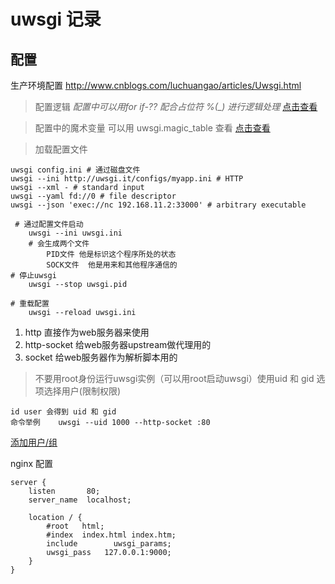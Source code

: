 # uwsgi 记录
## 配置
生产环境配置
http://www.cnblogs.com/luchuangao/articles/Uwsgi.html

> 配置逻辑
*配置中可以用for if-?? 配合占位符 %(_) 进行逻辑处理*
[点击查看](https://uwsgi-docs.readthedocs.io/en/latest/ConfigLogic.html)

> 配置中的魔术变量 可以用 uwsgi.magic_table 查看
[点击查看](https://uwsgi-docs.readthedocs.io/en/latest/Configuration.html#magic-variables)

> 加载配置文件
	
	uwsgi config.ini # 通过磁盘文件
	uwsgi --ini http://uwsgi.it/configs/myapp.ini # HTTP
	uwsgi --xml - # standard input
	uwsgi --yaml fd://0 # file descriptor
	uwsgi --json 'exec://nc 192.168.11.2:33000' # arbitrary executable
    
     # 通过配置文件启动
        uwsgi --ini uwsgi.ini
        # 会生成两个文件
            PID文件 他是标识这个程序所处的状态
            SOCK文件  他是用来和其他程序通信的
    # 停止uwsgi
        uwsgi --stop uwsgi.pid

    # 重载配置
        uwsgi --reload uwsgi.ini

1. http 直接作为web服务器来使用
2. http-socket 给web服务器upstream做代理用的
3. socket 给web服务器作为解析脚本用的

> 不要用root身份运行uwsgi实例（可以用root启动uwsgi）使用uid 和 gid 选项选择用户(限制权限) 

	id user 会得到 uid 和 gid
    命令举例	uwsgi --uid 1000 --http-socket :80
	
[添加用户/组](https://www.jianshu.com/p/f468e02f38au)

nginx 配置

    server {
        listen       80;
        server_name  localhost;

        location / {
            #root   html;
            #index  index.html index.htm;
            include        uwsgi_params;
            uwsgi_pass   127.0.0.1:9000;
        }
    }

